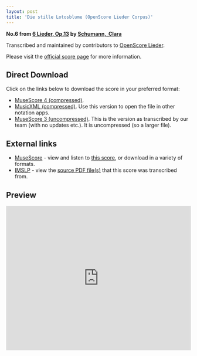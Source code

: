 ```yaml
---
layout: post
title: 'Die stille Lotosblume (OpenScore Lieder Corpus)'
---
```


__No.6 from [6 Lieder, Op.13](https://fourscoreandmore.org/OpenScore/Schumann%2C_Clara/6_Lieder%2C_Op.13/) by [Schumann,_Clara](https://fourscoreandmore.org/OpenScore/Schumann%2C_Clara)__

Transcribed and maintained by contributors to [OpenScore Lieder].

Please visit the [official score page] for more information.

[official score page]: https://musescore.com/openscore-lieder-corpus/scores/5130634
[OpenScore Lieder]: https://musescore.com/openscore-lieder-corpus

## Direct Download

Click on the links below to download the score in your preferred format:
- [MuseScore 4 (compressed)](https://fourscoreandmore.org/OpenScore/Schumann%2C_Clara/6_Lieder%2C_Op.13/6_Die_stille_Lotosblume.mscz).
- [MusicXML (compressed)](https://fourscoreandmore.org/OpenScore/Schumann%2C_Clara/6_Lieder%2C_Op.13/6_Die_stille_Lotosblume.mxl). Use this version to open the file in other notation apps.
- [MuseScore 3 (uncompressed)](https://raw.githubusercontent.com/OpenScore/Lieder/refs/heads/main/scores/Schumann%2C_Clara/6_Lieder%2C_Op.13/6_Die_stille_Lotosblume/lc5130634.mscx). This is the version as transcribed by our team (with no updates etc.). It is uncompressed (so a larger file).

## External links

- [MuseScore] - view and listen to [this score][MuseScore], or download in a variety of formats.
- [IMSLP] - view the [source PDF file(s)][IMSLP] that this score was transcribed from.

[MuseScore]: https://musescore.com/score/5130634
[IMSLP]: https://imslp.org/wiki/Special:ReverseLookup/348578

## Preview

<iframe width="100%" height="394" src="https://musescore.com/openscore-lieder-corpus/scores/5130634/embed" frameborder="0" allowfullscreen allow="autoplay; fullscreen"></iframe>
